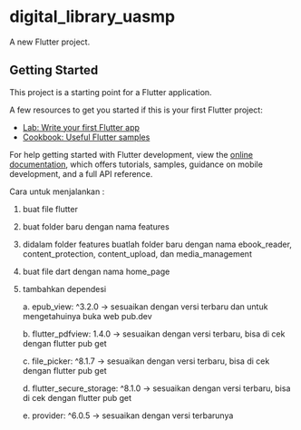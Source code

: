 # digital_library_uasmp

A new Flutter project.

## Getting Started

This project is a starting point for a Flutter application.

A few resources to get you started if this is your first Flutter project:

- [Lab: Write your first Flutter app](https://docs.flutter.dev/get-started/codelab)
- [Cookbook: Useful Flutter samples](https://docs.flutter.dev/cookbook)

For help getting started with Flutter development, view the
[online documentation](https://docs.flutter.dev/), which offers tutorials,
samples, guidance on mobile development, and a full API reference.

Cara untuk menjalankan :
1. buat file flutter
2. buat folder baru dengan nama features
3. didalam folder features buatlah folder baru dengan nama ebook_reader, content_protection, content_upload, dan media_management
4. buat file dart dengan nama home_page
5. tambahkan dependesi

   a. epub_view: ^3.2.0 -> sesuaikan dengan versi terbaru dan untuk mengetahuinya buka web pub.dev

   b. flutter_pdfview: 1.4.0 -> sesuaikan dengan versi terbaru, bisa di cek dengan flutter pub get

   c. file_picker: ^8.1.7 -> sesuaikan dengan versi terbaru, bisa di cek dengan flutter pub get

   d. flutter_secure_storage: ^8.1.0 -> sesuaikan dengan versi terbaru, bisa di cek dengan flutter pub get

   e. provider: ^6.0.5 -> sesuaikan dengan versi terbarunya
